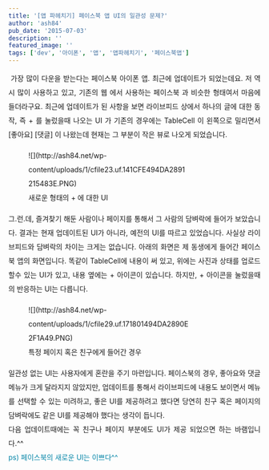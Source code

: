 ```yaml
---
title: '[앱 파헤치기] 페이스북 앱 UI의 일관성 문제?'
author: 'ash84'
pub_date: '2015-07-03'
description: ''
featured_image: ''
tags: ['dev', '아이폰', '앱', '앱파헤치기', '페이스북앱']
---
```



<div><div style="text-align: justify; line-height: 2; "> 가장 많이 다운을 받는다는 페이스북 아이폰 앱. 최근에 업데이트가 되었는데요. 저 역시 많이 사용하고 있고, 기존의 웹 에서 사용하는 페이스북 과 비슷한 형태여서 마음에 들더라구요. 최근에 업데이트가 된 사항을 보면 라이브피드 상에서 하나의 글에 대한 동작, 즉 + 를 눌렀을때 나오는 UI 가 기존의 경우에는 TableCell 이 왼쪽으로 밀리면서 [좋아요] [댓글] 이 나왔는데 현재는 그 부분이 작은 뷰로 나오게 되었습니다. </div><div style="text-align: justify;"><span class="Apple-style-span" style="line-height: 24px;">  
</span></div><span class="Apple-style-span" style="line-height: 2;"><figure class="wp-caption aligncenter" style="width: 320px">![](http://ash84.net/wp-content/uploads/1/cfile23.uf.141CFE494DA2891215483E.PNG)<figcaption class="wp-caption-text">새로운 형태의 + 에 대한 UI  
</figcaption></figure></span>

<div style="text-align: justify;"></div><div style="text-align: justify;"></div><span class="Apple-style-span" style="line-height: 2;"><div style="text-align: justify;"> 그.런.데, 즐겨찾기 해둔 사람이나 페이지를 통해서 그 사람의 담벼락에 들어가 보았습니다. 결과는 현재 업데이트된 UI가 아니라, 예전의 UI를 따르고 있었습니다. 사실상 라이브피드와 담벼락의 차이는 크게는 없습니다. 아래의 화면은 제 동생에게 들어간 페이스북 앱의 화면입니다. 똑같이 TableCell에 내용이 써 있고, 위에는 사진과 상태를 업로드 할수 있는 UI가 있고, 내용 옆에는 + 아이콘이 있습니다. 하지만, + 아이콘을 눌렀을때의 반응하는 UI는 다릅니다. </div></span>

<div style="text-align: justify;"></div><div style="text-align: justify;"></div><span class="Apple-style-span" style="line-height: 2;"><figure class="wp-caption aligncenter" style="width: 320px">![](http://ash84.net/wp-content/uploads/1/cfile29.uf.171801494DA2890E2F1A49.PNG)<figcaption class="wp-caption-text">특정 페이지 혹은 친구에게 들어간 경우</figcaption></figure></span>

<div style="text-align: justify;"></div><div style="text-align: justify;"></div><span class="Apple-style-span" style="line-height: 2;"><div style="text-align: justify;"> 일관성 없는 UI는 사용자에게 혼란을 주기 마련입니다. 페이스북의 경우, 좋아요와 댓글 메뉴가 크게 달라지지 않았지만, 업데이트를 통해서 라이브피드에 내용도 보이면서 메뉴를 선택할 수 있는 미려하고, 좋은 UI를 제공하려고 했다면 당연히 친구 혹은 페이지의 담벼락에도 같은 UI를 제공해야 했다는 생각이 듭니다. </div></span>

<div style="text-align: justify;"></div><span class="Apple-style-span" style="line-height: 2;"><div style="text-align: justify;"> 다음 업데이트때에는 꼭 친구나 페이지 부분에도 UI가 제공 되었으면 하는 바램입니다.^^ </div></span>

<div style="text-align: justify;"></div><span class="Apple-style-span" style="line-height: 2;"><div style="text-align: justify;"><font class="Apple-style-span" color="#0686A8">ps) 페이스북의 새로운 UI는 이쁘다^^ </font></div></span>

</div><div></div>

